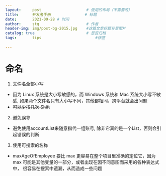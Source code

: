 ```yaml
---
layout:     post   				    # 使用的布局（不需要改）
title:      开发者手册				# 标题 
date:       2021-09-28 # 时间
author:     stq 					# 作者
header-img: img/post-bg-2015.jpg 	#这篇文章标题背景图片
catalog: true 						# 是否归档
tags:		tips						#标签
   
---
```

# 命名
1. 文件名全部小写 
* 因为 Linux 系统是大小写敏感的，而 Windows 系统和 Mac 系统大小写不敏感, 如果两个文件名只有大小写不同，其他都相同，跨平台就会出问题
* ~~可以少按几次 Shift~~
2. 避免误导
* 避免使用accountList来随意指代一组账号, 除非它真的是一个List，否则会引起错误的判断
3. 使用可搜索的名称
* maxAgeOfEmployee 要比 max 更容易在整个项目里准确的定位它，因为 max 可能是其他变量的一部分，或者出现在因不同意图而采用的各种表达式中， 很容易在搜索中遗漏，从而造成一些问题